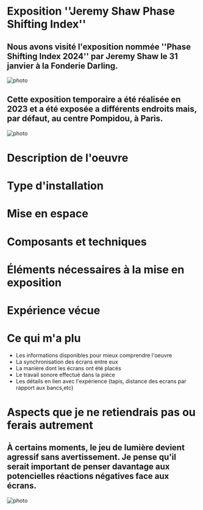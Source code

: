 # Exposition ''Jeremy Shaw Phase Shifting Index''
## Nous avons visité l'exposition nommée ''Phase Shifting Index 2024'' par Jeremy Shaw le 31 janvier à la Fonderie Darling.
![photo](photo.jpg)

## Cette exposition temporaire a été réalisée en 2023 et a été exposée a différents endroits mais, par défaut, au centre Pompidou, à Paris.
![photo](photo.jpg)

## 


# Description de l'oeuvre 
##
# Type d'installation
##
# Mise en espace
##
# Composants et techniques 
##
# Éléments nécessaires à la mise en exposition
##
# Expérience vécue
##
# Ce qui m'a plu
- Les informations disponibles pour mieux comprendre l'oeuvre
- La synchronisation des écrans entre eux
- La manière dont les écrans ont été placés
- Le travail sonore effectué dans la pièce
- Les détails en lien avec l'expérience (tapis, distance des ecrans par rapport aux bancs,etc)
# Aspects que je ne retiendrais pas ou ferais autrement
## À certains moments, le jeu de lumière devient agressif sans avertissement. Je pense qu'il serait important de penser davantage aux potencielles réactions négatives face aux écrans.

![photo](photo.jpg)
